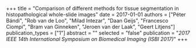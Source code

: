 +++
title = "Comparison of different methods for tissue segmentation in histopathological whole-slide images"
date = 2017-01-01
authors = ["Péter Bándi", "Rob van de Loo", "Milad Intezar", "Daan Geijs", "Francesco Ciompi", "Bram van Ginneken", "Jeroen van der Laak", "Geert Litjens"]
publication_types = ["1"]
abstract = ""
selected = "false"
publication = "*2017 IEEE 14th International Symposium on Biomedical Imaging (ISBI 2017)*"
+++

